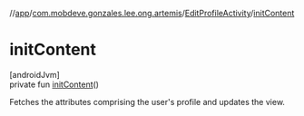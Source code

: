 //[app](../../../index.md)/[com.mobdeve.gonzales.lee.ong.artemis](../index.md)/[EditProfileActivity](index.md)/[initContent](init-content.md)

# initContent

[androidJvm]\
private fun [initContent](init-content.md)()

Fetches the attributes comprising the user's profile and updates the view.
